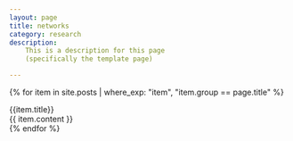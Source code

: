 ```yaml
---
layout: page
title: networks
category: research
description: 
    This is a description for this page
    (specifically the template page)

---
```


<div class="post">
<!-- 
  <div style="overflow: hidden;">
  <h1 class="post-title">{{ page.title }}</h1>
  <h5 class="post-description">{{ page.description }}</h5> -->
  
  {% for item in site.posts | where_exp: "item", "item.group == page.title" %}
      <div>
        {{item.title}}
      </div>
      <div>
        {{ item.content }}
      </div>
  {% endfor %}

  </div>
</div>